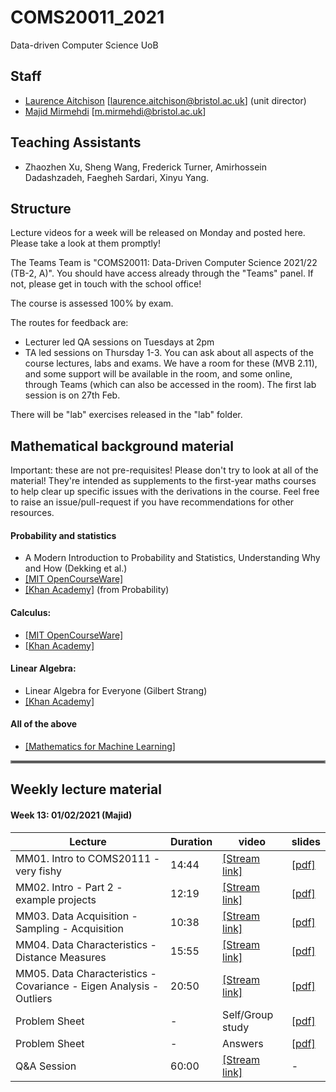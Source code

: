 # COMS20011_2021
Data-driven Computer Science UoB

## Staff
- [Laurence Aitchison](http://www.gatsby.ucl.ac.uk/~laurence/) [laurence.aitchison@bristol.ac.uk] (unit director)
- [Majid Mirmehdi](http://people.cs.bris.ac.uk/~majid/) [m.mirmehdi@bristol.ac.uk]

## Teaching Assistants
- Zhaozhen Xu, Sheng Wang, Frederick Turner, Amirhossein Dadashzadeh, Faegheh Sardari, Xinyu Yang.

## Structure
Lecture videos for a week will be released on Monday and posted here.  Please take a look at them promptly!

The Teams Team is "COMS20011: Data-Driven Computer Science 2021/22 (TB-2, A)".  You should have access already through the "Teams" panel.  If not, please get in touch with the school office!

The course is assessed 100% by exam.

The routes for feedback are:
- Lecturer led QA sessions on Tuesdays at 2pm
- TA led sessions on Thursday 1-3.  You can ask about all aspects of the course lectures, labs and exams.  We have a room for these (MVB 2.11), and some support will be available in the room, and some online, through Teams (which can also be accessed in the room).  The first lab session is on 27th Feb.

There will be "lab" exercises released in the "lab" folder.

## Mathematical background material
Important: these are not pre-requisites!  Please don't try to look at all of the material!  They're intended as supplements to the first-year maths courses to help clear up specific issues with the derivations in the course.  Feel free to raise an issue/pull-request if you have recommendations for other resources.

#### Probability and statistics
  * A Modern Introduction to Probability and Statistics, Understanding Why and How (Dekking et al.)
  * [[MIT OpenCourseWare]](https://ocw.mit.edu/courses/mathematics/18-05-introduction-to-probability-and-statistics-spring-2014/)
  * [[Khan Academy]](https://www.khanacademy.org/math/statistics-probability) (from Probability)

#### Calculus:
  * [[MIT OpenCourseWare]](https://ocw.mit.edu/resources/res-18-001-calculus-online-textbook-spring-2005/textbook/)
  * [[Khan Academy]](https://www.khanacademy.org/math/calculus-1)

#### Linear Algebra:
  * Linear Algebra for Everyone (Gilbert Strang)
  * [[Khan Academy]](https://www.khanacademy.org/math/linear-algebra)

#### All of the above
  * [[Mathematics for Machine Learning]](https://mml-book.github.io/book/mml-book.pdf)

<hr style="border:2px solid gray"> </hr>

## Weekly lecture material
#### Week 13: 01/02/2021 (Majid)

| Lecture | Duration | video | slides |
| ------ | ---- | --- | --- |
| MM01. Intro to COMS20111 - very fishy | 14:44 | [[Stream link]](https://web.microsoftstream.com/video/ac0feac5-3cce-4126-abd3-4238f43b7a84) | [[pdf]](https://github.com/LaurenceA/COMS20011_2021/tree/main/slides/COMS20011-MM01.pdf) |
| MM02. Intro - Part 2 - example projects | 12:19 | [[Stream link]](https://web.microsoftstream.com/video/cd65111b-9d1e-45db-ad21-d01198d9aafd) | [[pdf]](https://github.com/LaurenceA/COMS20011_2021/tree/main/slides/COMS20011-MM02.pdf) |
| MM03. Data Acquisition - Sampling - Acquisition | 10:38 |  [[Stream link]](https://web.microsoftstream.com/video/23599d61-e2dd-4d25-ae33-c93ccf8ddc3e) | [[pdf]](https://github.com/LaurenceA/COMS20011_2021/tree/main/slides/COMS20011-MM03.pdf) |
| MM04. Data Characteristics - Distance Measures  | 15:55 | [[Stream link]](https://web.microsoftstream.com/video/5ca552a0-e474-4dcb-b638-ea01e3e41d8f) | [[pdf]](https://github.com/LaurenceA/COMS20011_2021/tree/main/slides/COMS20011-MM04.pdf) |
| MM05. Data Characteristics - Covariance - Eigen Analysis - Outliers | 20:50| [[Stream link]](https://web.microsoftstream.com/video/7c423f3b-6aff-4b44-a1b7-5305c662c81b) | [[pdf]](https://github.com/LaurenceA/COMS20011_2021/tree/main/slides/COMS20011-MM05.pdf) |
| Problem Sheet  | - | Self/Group study | [[pdf]](https://github.com/LaurenceA/COMS20011_2021/tree/main/problemsheets/ProblemSheet01.pdf) |
| Problem Sheet  | - | Answers          | [[pdf]]() |
| Q&A Session  | 60:00 | [[Stream link]]() | - |
